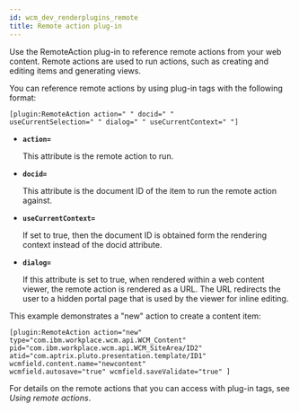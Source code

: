 ```yaml
---
id: wcm_dev_renderplugins_remote
title: Remote action plug-in
---
```





Use the RemoteAction plug-in to reference remote actions from your web content. Remote actions are used to run actions, such as creating and editing items and generating views.

You can reference remote actions by using plug-in tags with the following format:

```
[plugin:RemoteAction action=" " docid=" " 
useCurrentSelection=" " dialog=" " useCurrentContext=" "]
```

-   **`action=`**

    This attribute is the remote action to run.

-   **`docid=`**

    This attribute is the document ID of the item to run the remote action against.

-   **`useCurrentContext=`**

    If set to true, then the document ID is obtained form the rendering context instead of the docid attribute.

-   **`dialog=`**

    If this attribute is set to true, when rendered within a web content viewer, the remote action is rendered as a URL. The URL redirects the user to a hidden portal page that is used by the viewer for inline editing.


This example demonstrates a "new" action to create a content item:

```
[plugin:RemoteAction action="new" 
type="com.ibm.workplace.wcm.api.WCM_Content" 
pid="com.ibm.workplace.wcm.api.WCM_SiteArea/ID2" 
atid="com.aptrix.pluto.presentation.template/ID1" 
wcmfield.content.name="newcontent" 
wcmfield.autosave="true" wcmfield.saveValidate="true" ] 
```

For details on the remote actions that you can access with plug-in tags, see *Using remote actions*.

